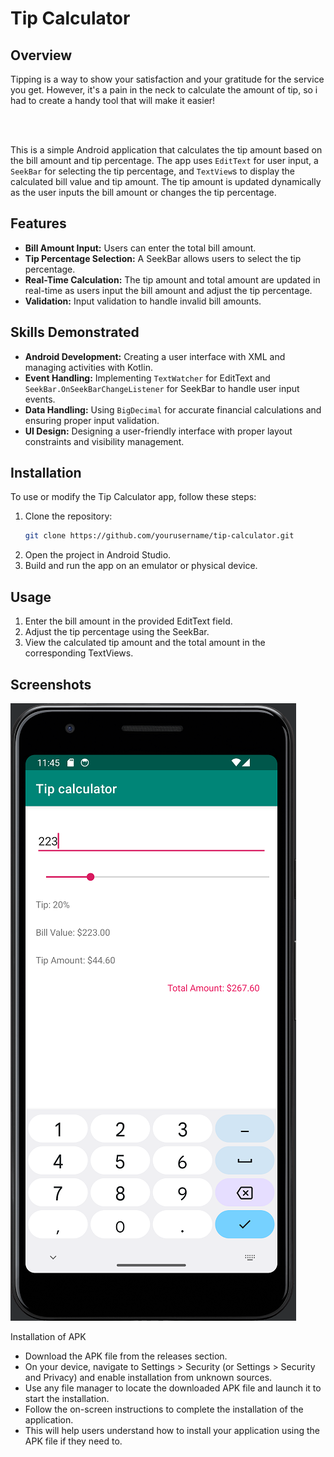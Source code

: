 # Tip Calculator

## Overview
<p>Tipping is a way to show your satisfaction and your gratitude for the service you get. However, it's a pain in the neck to calculate the amount of tip, so i had to create a handy tool that will make it easier!</p><br/><br/>

This is a simple Android application that calculates the tip amount based on the bill amount and tip percentage. The app uses `EditText` for user input, a `SeekBar` for selecting the tip percentage, and `TextView`s to display the calculated bill value and tip amount. The tip amount is updated dynamically as the user inputs the bill amount or changes the tip percentage.

## Features
- **Bill Amount Input:** Users can enter the total bill amount.
- **Tip Percentage Selection:** A SeekBar allows users to select the tip percentage.
- **Real-Time Calculation:** The tip amount and total amount are updated in real-time as users input the bill amount and adjust the tip percentage.
- **Validation:** Input validation to handle invalid bill amounts.

## Skills Demonstrated
- **Android Development:** Creating a user interface with XML and managing activities with Kotlin.
- **Event Handling:** Implementing `TextWatcher` for EditText and `SeekBar.OnSeekBarChangeListener` for SeekBar to handle user input events.
- **Data Handling:** Using `BigDecimal` for accurate financial calculations and ensuring proper input validation.
- **UI Design:** Designing a user-friendly interface with proper layout constraints and visibility management.

## Installation
To use or modify the Tip Calculator app, follow these steps:

1. Clone the repository:
    ```sh
    git clone https://github.com/yourusername/tip-calculator.git
    ```
2. Open the project in Android Studio.
3. Build and run the app on an emulator or physical device.

## Usage
1. Enter the bill amount in the provided EditText field.
2. Adjust the tip percentage using the SeekBar.
3. View the calculated tip amount and the total amount in the corresponding TextViews.
   
## Screenshots

![Screenshot](https://github.com/Sieschkie/Tip_Calculator.Kotlin.Android/blob/master/312.png)

Installation of APK
- Download the APK file from the releases section.
- On your device, navigate to Settings > Security (or Settings > Security and Privacy) and enable installation from unknown sources.
- Use any file manager to locate the downloaded APK file and launch it to start the installation.
- Follow the on-screen instructions to complete the installation of the application.
- This will help users understand how to install your application using the APK file if they need to.

